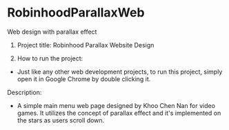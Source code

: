 # RobinhoodParallaxWeb
Web design with parallax effect

1. Project title: Robinhood Parallax Website Design

2. How to run the project:
-  Just like any other web development projects, to run this project, simply open it in Google Chrome by double clicking it.

Description:
-  A simple main menu web page designed by Khoo Chen Nan for video games.  It utilizes the concept of parallax effect and it's implemented on the stars as users scroll down.